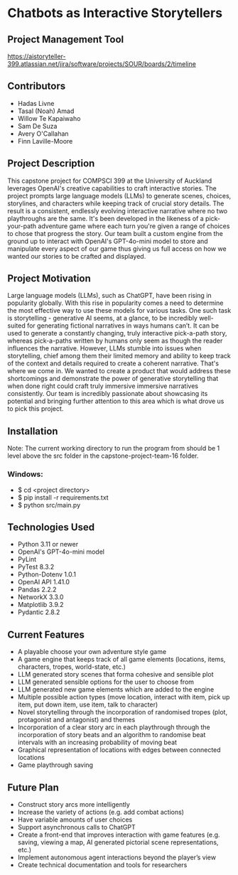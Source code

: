 # Chatbots as Interactive Storytellers

## Project Management Tool

https://aistoryteller-399.atlassian.net/jira/software/projects/SOUR/boards/2/timeline

## Contributors

- Hadas Livne
- Tasal (Noah) Amad 
- Willow Te Kapaiwaho
- Sam De Suza
- Avery O'Callahan
- Finn Laville-Moore

## Project Description

This capstone project for COMPSCI 399 at the University of Auckland leverages OpenAI's creative capabilities to craft interactive stories. 
The project prompts large language models (LLMs) to generate scenes, choices, storylines, and characters while keeping track of crucial 
story details. The result is a consistent, endlessly evolving interactive narrative where no two playthroughs are the same. It's been developed
in the likeness of a pick-your-path adventure game where each turn you're given a range of choices to chose that progress the story. Our team built
a custom engine from the ground up to interact with OpenAI's GPT-4o-mini model to store and manipulate every aspect of our game thus giving us full access
on how we wanted our stories to be crafted and displayed.

## Project Motivation

Large language models (LLMs), such as ChatGPT, have been rising in popularity globally. With this rise in popularity comes a need to determine the most 
effective way to use these models for various tasks. One such task is storytelling - generative AI seems, at a glance, to be incredibly well-suited for 
generating fictional narratives in ways humans can’t. It can be used to generate a constantly changing, truly interactive pick-a-path story, whereas 
pick-a-paths written by humans only seem as though the reader influences the narrative. However, LLMs stumble into issues when storytelling, chief among 
them their limited memory and ability to keep track of the context and details required to create a coherent narrative. That's where we come in. We wanted
to create a product that would address these shortcomings and demonstrate the power of generative storytelling that when done right could craft truly immersive
immersive narratives consistently. Our team is incredibly passionate about showcasing its potential and bringing further attention to this area which is what 
drove us to pick this project.

## Installation

Note: The current working directory to run the program from should be 1 level above the src folder 
in the capstone-project-team-16 folder. 

 ### Windows:
- $ cd \<project directory\>
- $ pip install -r requirements.txt
- $ python src/main.py

## Technologies Used

- Python 3.11 or newer
- OpenAI's GPT-4o-mini model
- PyLint 
- PyTest 8.3.2 
- Python-Dotenv 1.0.1
- OpenAI API 1.41.0
- Pandas 2.2.2
- NetworkX 3.3.0
- Matplotlib 3.9.2
- Pydantic 2.8.2

## Current Features

- A playable choose your own adventure style game
- A game engine that keeps track of all game elements (locations, items, characters, tropes, world-state, etc.)
- LLM generated story scenes that forma cohesive and sensible plot
- LLM generated sensible options for the user to choose from
- LLM generated new game elements which are added to the engine
- Multiple possible action types (move location, interact with item, pick up item, put down item, use item, talk to character)
- Novel storytelling through the incorporation of randomised tropes (plot, protagonist and antagonist) and themes
- Incorporation of a clear story arc in each playthrough through the incorporation of story beats and an algorithm to randomise beat intervals with an increasing probability of moving beat
- Graphical representation of locations with edges between connected locations
- Game playthrough saving

## Future Plan

- Construct story arcs more intelligently
- Increase the variety of actions (e.g. add combat actions)
- Have variable amounts of user choices
- Support asynchronous calls to ChatGPT
- Create a front-end that improves interaction with game features (e.g. saving, viewing a map, AI generated pictorial scene representations, etc.)
- Implement autonomous agent interactions beyond the player’s view
- Create technical documentation and tools for researchers

